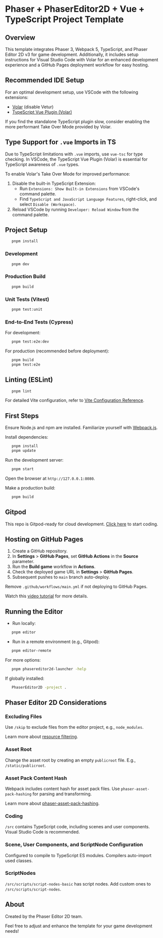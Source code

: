 # Phaser + PhaserEditor2D + Vue + TypeScript Project Template

## Overview

This template integrates Phaser 3, Webpack 5, TypeScript, and Phaser Editor 2D v3 for game development. Additionally, it includes setup instructions for Visual Studio Code with Volar for an enhanced development experience and a GitHub Pages deployment workflow for easy hosting.

## Recommended IDE Setup

For an optimal development setup, use VSCode with the following extensions:

- [Volar](https://marketplace.visualstudio.com/items?itemName=Vue.volar) (disable Vetur)
- [TypeScript Vue Plugin (Volar)](https://marketplace.visualstudio.com/items?itemName=Vue.vscode-typescript-vue-plugin)

If you find the standalone TypeScript plugin slow, consider enabling the more performant Take Over Mode provided by Volar.

## Type Support for `.vue` Imports in TS

Due to TypeScript limitations with `.vue` imports, use `vue-tsc` for type checking. In VSCode, the TypeScript Vue Plugin (Volar) is essential for TypeScript awareness of `.vue` types.

To enable Volar's Take Over Mode for improved performance:

1. Disable the built-in TypeScript Extension:
   - Run `Extensions: Show Built-in Extensions` from VSCode's command palette.
   - Find `TypeScript and JavaScript Language Features`, right-click, and select `Disable (Workspace)`.
2. Reload VSCode by running `Developer: Reload Window` from the command palette.

## Project Setup

```sh
   pnpm install
```

### Development

```sh
   pnpm dev
```

### Production Build

```sh
   pnpm build
```

### Unit Tests (Vitest)

```sh
   pnpm test:unit
```

### End-to-End Tests (Cypress)

For development:

```sh
   pnpm test:e2e:dev
```

For production (recommended before deployment):

```sh
   pnpm build
   pnpm test:e2e
```

## Linting (ESLint)

```sh
   pnpm lint
```

For detailed Vite configuration, refer to [Vite Configuration Reference](https://vitejs.dev/config/).

## First Steps

Ensure Node.js and npm are installed. Familiarize yourself with [Webpack.js](https://webpack.js.org).

Install dependencies:

```sh
   pnpm install
   pnpm update
```

Run the development server:

```sh
   pnpm start
```

Open the browser at `http://127.0.0.1:8080`.

Make a production build:

```sh
   pnpm build
```

## Gitpod

This repo is Gitpod-ready for cloud development. [Click here](https://gitpod.io/#https://github.com/PhaserEditor2D/starter-template-webpack) to start coding.

## Hosting on GitHub Pages

1. Create a GitHub repository.
2. In **Settings** > **GitHub Pages**, set **GitHub Actions** in the **Source** parameter.
3. Run the **Build game** workflow in **Actions**.
4. Check the deployed game URL in **Settings** > **GitHub Pages**.
5. Subsequent pushes to `main` branch auto-deploy.

Remove `.github/workflows/main.yml` if not deploying to GitHub Pages.

Watch this [video tutorial](https://www.youtube.com/watch?v=lndU7UAjzgo&t=183s) for more details.

## Running the Editor

- Run locally:

```sh
   pnpm editor
```

- Run in a remote environment (e.g., Gitpod):

```sh
   pnpm editor-remote
```

For more options:

```sh
   pnpm phasereditor2d-launcher -help
```

If globally installed:

```sh
   PhaserEditor2D -project .
```

## Phaser Editor 2D Considerations

### Excluding Files

Use `/skip` to exclude files from the editor project, e.g., `node_modules`.

Learn more about [resource filtering](https://help.phasereditor2d.com/v3/misc/resources-filtering.html).

### Asset Root

Change the asset root by creating an empty `publicroot` file. E.g., `/static/publicroot`.

### Asset Pack Content Hash

Webpack includes content hash for asset pack files. Use `phaser-asset-pack-hashing` for parsing and transforming.

Learn more about [phaser-asset-pack-hashing](https://www.pnpmjs.com/package/phaser-asset-pack-hashing).

### Coding

`/src` contains TypeScript code, including scenes and user components. Visual Studio Code is recommended.

### Scene, User Components, and ScriptNode Configuration

Configured to compile to TypeScript ES modules. Compilers auto-import used classes.

### ScriptNodes

`/src/scripts/script-nodes-basic` has script nodes. Add custom ones to `/src/scripts/script-nodes`.

## About

Created by the Phaser Editor 2D team.

Feel free to adjust and enhance the template for your game development needs!
